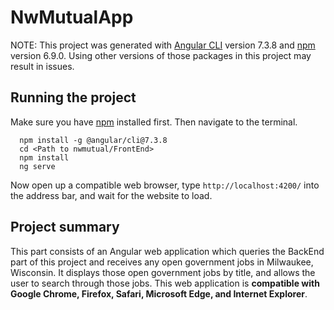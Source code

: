 # NwMutualApp

NOTE: This project was generated with [Angular CLI](https://github.com/angular/angular-cli) version 7.3.8 and [npm](https://www.npmjs.com/get-npm) version 6.9.0. Using other versions of those packages in this project may result in issues.

## Running the project
Make sure you have [npm](https://www.npmjs.com/get-npm) installed first. Then navigate to the terminal.
```
  npm install -g @angular/cli@7.3.8
  cd <Path to nwmutual/FrontEnd>
  npm install
  ng serve
```
Now open up a compatible web browser, type `http://localhost:4200/` into the address bar, and wait for the website to load.

## Project summary
This part consists of an Angular web application which queries the BackEnd part of this project and receives any open government jobs in Milwaukee, Wisconsin. It displays those open government jobs by title, and allows the user to search through those jobs. This web application is **compatible with Google Chrome, Firefox, Safari, Microsoft Edge, and Internet Explorer**.
